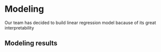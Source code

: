 
# Modeling
Our team has decided to build linear regression model bacause of its great interpretability

## Modeling results
